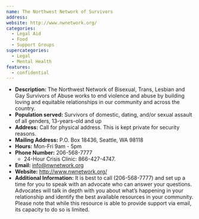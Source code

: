 ```yaml
---
name: The Northwest Network of Survivors
address:
website: http://www.nwnetwork.org/
categories:
  - Legal Aid
  - Food
  - Support Groups
supercategories:
  - Legal
  - Mental Health
features:
  - confidential
---
```

- **Description:** The Northwest Network of Bisexual, Trans, Lesbian and Gay Survivors of Abuse works to end violence and abuse by building loving and equitable relationships in our community and across the country.
- **Population served:** Survivors of domestic, dating, and/or sexual assault of all genders, 13-years-old and up
- **Address:** Call for physical address. This is kept private for security reasons.
- **Mailing Address:** P.O. Box 18436, Seattle, WA 98118
- **Hours:** Mon-Fri 9am - 5pm
- **Phone Number:** 206-568-7777
  - 24-Hour Crisis Clinic: 866-427-4747.
- **Email:** info@nwnetwork.org
- **Website:** <http://www.nwnetwork.org/>
- **Additional Information:** It is best to call (206-568-7777) and set up a time for you to speak with an advocate who can answer your questions. Advocates will talk in depth with you about what’s happening in your relationship and identify the best available resources in your community. Please note that while this resource is able to provide support via email, its capacity to do so is limited.
